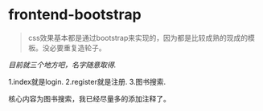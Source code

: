 # frontend-bootstrap

> css效果基本都是通过bootstrap来实现的，因为都是比较成熟的现成的模板。没必要重复造轮子。

_目前就三个地方吧，名字随意取得._

1.index就是login.
2.register就是注册.
3.图书搜索.

核心内容为图书搜索，我已经尽量多的添加注释了。
